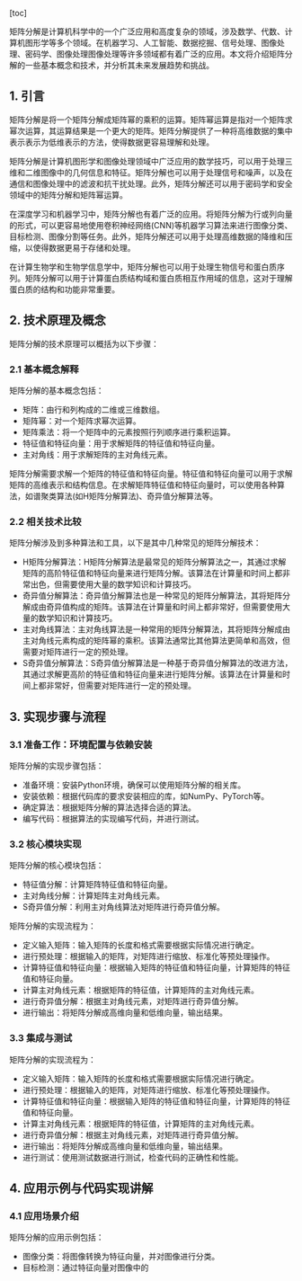 
[toc]                    
                
                
矩阵分解是计算机科学中的一个广泛应用和高度复杂的领域，涉及数学、代数、计算机图形学等多个领域。在机器学习、人工智能、数据挖掘、信号处理、图像处理、密码学、图像处理图像处理等许多领域都有着广泛的应用。本文将介绍矩阵分解的一些基本概念和技术，并分析其未来发展趋势和挑战。

## 1. 引言

矩阵分解是将一个矩阵分解成矩阵幂的乘积的运算。矩阵幂运算是指对一个矩阵求幂次运算，其运算结果是一个更大的矩阵。矩阵分解提供了一种将高维数据的集中表示表示为低维表示的方法，使得数据更容易理解和处理。

矩阵分解是计算机图形学和图像处理领域中广泛应用的数学技巧，可以用于处理三维和二维图像中的几何信息和特征。矩阵分解也可以用于处理信号和噪声，以及在通信和图像处理中的滤波和抗干扰处理。此外，矩阵分解还可以用于密码学和安全领域中的矩阵分解和矩阵幂运算。

在深度学习和机器学习中，矩阵分解也有着广泛的应用。将矩阵分解为行或列向量的形式，可以更容易地使用卷积神经网络(CNN)等机器学习算法来进行图像分类、目标检测、图像分割等任务。此外，矩阵分解还可以用于处理高维数据的降维和压缩，以使得数据更易于存储和处理。

在计算生物学和生物学信息学中，矩阵分解也可以用于处理生物信号和蛋白质序列。矩阵分解可以用于计算蛋白质结构域和蛋白质相互作用域的信息，这对于理解蛋白质的结构和功能非常重要。

## 2. 技术原理及概念

矩阵分解的技术原理可以概括为以下步骤：

### 2.1 基本概念解释

矩阵分解的基本概念包括：

- 矩阵：由行和列构成的二维或三维数组。
- 矩阵幂：对一个矩阵求幂次运算。
- 矩阵乘法：将一个矩阵中的元素按照行列顺序进行乘积运算。
- 特征值和特征向量：用于求解矩阵的特征值和特征向量。
- 主对角线：用于求解矩阵的主对角线元素。

矩阵分解需要求解一个矩阵的特征值和特征向量。特征值和特征向量可以用于求解矩阵的高维表示和结构信息。在求解矩阵特征值和特征向量时，可以使用各种算法，如谱聚类算法(如H矩阵分解算法)、奇异值分解算法等。

### 2.2 相关技术比较

矩阵分解涉及到多种算法和工具，以下是其中几种常见的矩阵分解技术：

- H矩阵分解算法：H矩阵分解算法是最常见的矩阵分解算法之一，其通过求解矩阵的高阶特征值和特征向量来进行矩阵分解。该算法在计算量和时间上都非常出色，但需要使用大量的数学知识和计算技巧。
- 奇异值分解算法：奇异值分解算法也是一种常见的矩阵分解算法，其将矩阵分解成由奇异值构成的矩阵。该算法在计算量和时间上都非常好，但需要使用大量的数学知识和计算技巧。
- 主对角线算法：主对角线算法是一种常用的矩阵分解算法，其将矩阵分解成由主对角线元素构成的矩阵幂的乘积。该算法通常比其他算法更简单和高效，但需要对矩阵进行一定的预处理。
- S奇异值分解算法：S奇异值分解算法是一种基于奇异值分解算法的改进方法，其通过求解更高阶的特征值和特征向量来进行矩阵分解。该算法在计算量和时间上都非常好，但需要对矩阵进行一定的预处理。

## 3. 实现步骤与流程

### 3.1 准备工作：环境配置与依赖安装

矩阵分解的实现步骤包括：

- 准备环境：安装Python环境，确保可以使用矩阵分解的相关库。
- 安装依赖：根据代码库的要求安装相应的库，如NumPy、PyTorch等。
- 确定算法：根据矩阵分解的算法选择合适的算法。
- 编写代码：根据算法的实现编写代码，并进行测试。

### 3.2 核心模块实现

矩阵分解的核心模块包括：

- 特征值分解：计算矩阵特征值和特征向量。
- 主对角线分解：计算矩阵主对角线元素。
- S奇异值分解：利用主对角线算法对矩阵进行奇异值分解。

矩阵分解的实现流程为：

- 定义输入矩阵：输入矩阵的长度和格式需要根据实际情况进行确定。
- 进行预处理：根据输入的矩阵，对矩阵进行缩放、标准化等预处理操作。
- 计算特征值和特征向量：根据输入矩阵的特征值和特征向量，计算矩阵的特征值和特征向量。
- 计算主对角线元素：根据矩阵的特征值，计算矩阵的主对角线元素。
- 进行奇异值分解：根据主对角线元素，对矩阵进行奇异值分解。
- 进行输出：将矩阵分解成高维向量和低维向量，输出结果。

### 3.3 集成与测试

矩阵分解的实现流程为：

- 定义输入矩阵：输入矩阵的长度和格式需要根据实际情况进行确定。
- 进行预处理：根据输入的矩阵，对矩阵进行缩放、标准化等预处理操作。
- 计算特征值和特征向量：根据输入矩阵的特征值和特征向量，计算矩阵的特征值和特征向量。
- 计算主对角线元素：根据矩阵的特征值，计算矩阵的主对角线元素。
- 进行奇异值分解：根据主对角线元素，对矩阵进行奇异值分解。
- 进行输出：将矩阵分解成高维向量和低维向量，输出结果。
- 进行测试：使用测试数据进行测试，检查代码的正确性和性能。

## 4. 应用示例与代码实现讲解

### 4.1 应用场景介绍

矩阵分解的应用示例包括：

- 图像分类：将图像转换为特征向量，并对图像进行分类。
- 目标检测：通过特征向量对图像中的

